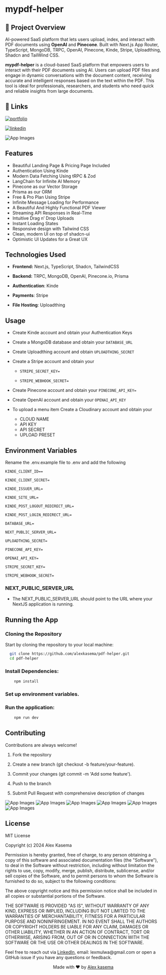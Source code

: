 # mypdf-helper

## 📝 **Project Overview**

AI-powered SaaS platform that lets users upload, index, and interact with PDF documents using **OpenAI** and **Pinecone**. Built with Next.js App Router, TypeScript, MongoDB, TRPC, OpenAI, Pinecone, Kinde, Stripe, Uploadthing, Shadcn and TailWind CSS.

**mypdf-helper** is a cloud-based SaaS platform that empowers users to interact with their PDF documents using AI. Users can upload PDF files and engage in dynamic conversations with the document content, receiving accurate and intelligent responses based on the text within the PDF. This tool is ideal for professionals, researchers, and students who need quick and reliable insights from large documents.

## 🔗 **Links**

[![portfolio](https://img.shields.io/badge/deployed_project-000?style=for-the-badge&logo=ko-fi&logoColor=white)](https://mypdf-helper.vercel.app/) &nbsp; &nbsp;

[![linkedin](https://img.shields.io/badge/linkedin-0A66C2?style=for-the-badge&logo=linkedin&logoColor=white)](https://www.linkedin.com/in/alexkasema/)

![App Images](./public/PdfHelperImages.png)

## **Features**

- Beautiful Landing Page & Pricing Page Included
- Authentication Using Kinde
- Modern Data Fetching Using tRPC & Zod
- LangChain for Infinite AI Memory
- Pinecone as our Vector Storage
- Prisma as our ORM
- Free & Pro Plan Using Stripe
- Infinite Message Loading for Performance
- A Beautiful And Highly Functional PDF Viewer
- Streaming API Responses in Real-Time
- Intuitive Drag n’ Drop Uploads
- Instant Loading States
- Responsive design with Tailwind CSS
- Clean, modern UI on top of shadcn-ui
- Optimistic UI Updates for a Great UX

## **Technologies Used**

- **Frontend:** Next.js, TypeScript, Shadcn, TailwindCSS

- **Backend:** TRPC, MongoDB, OpenAI, Pinecone.io, Prisma

- **Authentication**: Kinde

- **Payments**: Stripe

- **File Hosting**: Uploadthing

## **Usage**

- Create Kinde account and obtain your Authentication Keys
- Create a MongoDB database and obtain your `DATABASE_URL`
- Create Uploadthing account and obtain `UPLOADTHING_SECRET`
- Create a Stripe account and obtain your

  - `STRIPE_SECRET_KEY=`

  - `STRIPE_WEBHOOK_SECRET=`

- Create Pinecone account and obtain your `PINECONE_API_KEY=`

- Create OpenAI account and obtain your `OPENAI_API_KEY`

- To upload a menu item Create a Cloudinary account and obtain your
  - CLOUD NAME
  - API KEY
  - API SECRET
  - UPLOAD PRESET

## **Environment Variables**

Rename the .env.example file to .env and add the following

`KINDE_CLIENT_ID==`

`KINDE_CLIENT_SECRET=`

`KINDE_ISSUER_URL=`

`KINDE_SITE_URL=`

`KINDE_POST_LOGOUT_REDIRECT_URL=`

`KINDE_POST_LOGIN_REDIRECT_URL=`

`DATABASE_URL=`

`NEXT_PUBLIC_SERVER_URL=`

`UPLOADTHING_SECRET=`

`PINECONE_API_KEY=`

`OPENAI_API_KEY=`

`STRIPE_SECRET_KEY=`

`STRIPE_WEBHOOK_SECRET=`

### NEXT_PUBLIC_SERVER_URL

- The NEXT_PUBLIC_SERVER_URL should point to the URL where your NextJS application is running.

## **Running the App**

### Cloning the Repository

Start by cloning the repository to your local machine:

```bash
  git clone https://github.com/alexkasema/pdf-helper.git
  cd pdf-helper
```

### Install Dependencies:

```bash
    npm install
```

### Set up environment variables.

### Run the application:

```bash
    npm run dev
```

## **Contributing**

Contributions are always welcome!

1. Fork the repository

2. Create a new branch (git checkout -b feature/your-feature).

3. Commit your changes (git commit -m 'Add some feature').

4. Push to the branch

5. Submit Pull Request with comprehensive description of changes

![App Images](./public/HeroSection.png)
![App Images](./public/FeatureSection.png)
![App Images](./public/Dashboard.png)
![App Images](./public/FileUploader.png)
![App Images](./public/file-upload-preview.png)
![App Images](./public/dashboard-preview.png)

## License

MIT License

Copyright (c) 2024 Alex Kasema

Permission is hereby granted, free of charge, to any person obtaining a copy
of this software and associated documentation files (the "Software"), to deal
in the Software without restriction, including without limitation the rights
to use, copy, modify, merge, publish, distribute, sublicense, and/or sell
copies of the Software, and to permit persons to whom the Software is
furnished to do so, subject to the following conditions:

The above copyright notice and this permission notice shall be included in all
copies or substantial portions of the Software.

THE SOFTWARE IS PROVIDED "AS IS", WITHOUT WARRANTY OF ANY KIND, EXPRESS OR
IMPLIED, INCLUDING BUT NOT LIMITED TO THE WARRANTIES OF MERCHANTABILITY,
FITNESS FOR A PARTICULAR PURPOSE AND NONINFRINGEMENT. IN NO EVENT SHALL THE
AUTHORS OR COPYRIGHT HOLDERS BE LIABLE FOR ANY CLAIM, DAMAGES OR OTHER
LIABILITY, WHETHER IN AN ACTION OF CONTRACT, TORT OR OTHERWISE, ARISING FROM,
OUT OF OR IN CONNECTION WITH THE SOFTWARE OR THE USE OR OTHER DEALINGS IN THE
SOFTWARE.

<p> Feel free to reach out via <a href="https://www.linkedin.com/in/alexkasema/">LinkedIn</a>, email: lexmulwa@gmail.com or open a GitHub issue if you have any questions or feedback.</p>

<p align="center"> Made with ❤ by <a href="https://github.com/alexkasema">Alex kasema</a> </p>
